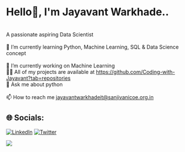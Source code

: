 # Hello👋, I'm Jayavant Warkhade..
<br>A passionate aspiring Data Scientist<br>
<br>🌱 I’m currently learning Python, Machine Learning, SQL & Data Science concept<br>
<br>🔭 I’m currently working on Machine Learning<br>
👨‍💻 All of my projects are available at https://github.com/Coding-with-Jayavant?tab=repositories
<br>💬 Ask me about python<br>
<br>📫 How to reach me jayavantwarkhadeit@sanjivanicoe.org.in


## 🌐 Socials:
[![LinkedIn](https://img.shields.io/badge/LinkedIn-%230077B5.svg?logo=linkedin&logoColor=white)](https://linkedin.com/in/https://www.linkedin.com/in/jayavant-warkhade-b7bb33224/) [![Twitter](https://img.shields.io/badge/Twitter-%231DA1F2.svg?logo=Twitter&logoColor=white)](https://twitter.com/https://twitter.com/Warkhade7) 


[![](https://visitcount.itsvg.in/api?id=Coding-with-Jayavant&icon=0&color=0)](https://visitcount.itsvg.in)

<!-- Proudly created with GPRM ( https://gprm.itsvg.in ) -->
